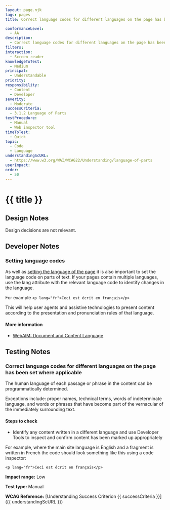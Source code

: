 ```yaml
---
layout: page.njk
tags: pages
title: Correct language codes for different languages on the page has been set where applicable

conformanceLevel:
  - AA
description:
  - Correct language codes for different languages on the page has been set where applicable
filters:
interaction:
  - Screen reader
knowledgeToTest:
  - Medium
principal:
  - Understandable
priority:
responsibility:
  - Content
  - Developer
severity:
  - Moderate
successCriteria:
  - 3.1.2 Language of Parts
testProcedure:
  - Manual
  - Web inspector tool
timeToTest:
  - Quick
topic:
  - Code
  - Language
understandingScURL:
  - https://www.w3.org/WAI/WCAG22/Understanding/language-of-parts
userImpact:
order:
  - 50
---
```


# {{ title }}

## Design Notes

Design decisions are not relevant.

## Developer Notes

### Setting language codes

As well as [setting the language of the page](/pages/3.1.1-default-human-language-is-set) it is also important to set the language code on parts of text. If your pages contain multiple languages, use the lang attribute with the relevant language code to identify changes in the language.

For example `<p lang="fr">Ceci est écrit en français</p>`

This will help user agents and assistive technologies to present content according to the presentation and pronunciation rules of that language.

#### More information

- [WebAIM: Document and Content Language](https://webaim.org/techniques/language/)

## Testing Notes

### Correct language codes for different languages on the page has been set where applicable

The human language of each passage or phrase in the content can be programmatically determined.

Exceptions include: proper names, technical terms, words of indeterminate language, and words or phrases that have become part of the vernacular of the immediately surrounding text.

#### Steps to check

- Identify any content written in a different language and use Developer Tools to inspect and confirm content has been marked up appropriately

For example, where the main site language is English and a fragment is written in French the code should look something like this using a code inspector:

`<p lang="fr">Ceci est écrit en français</p>`

**Impact range:** Low

**Test type:** Manual

**WCAG Reference:** [Understanding Success Criterion {{ successCriteria }}]({{ understandingScURL }})
